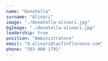 ```yaml
---
name: "Donatella"
surname: "Alinari"
image: "./donatella-alinari.jpg"
bgImage: "./donatella-alinari.jpg"
leadership: true
position: "Amministratore"
email: "d.alinari@laifinflorence.com"
phone: "393 400 1791"
---
```

